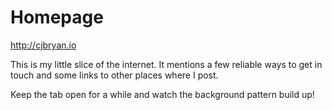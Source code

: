 # Homepage 

http://cjbryan.io

This is my little slice of the internet.
It mentions a few reliable ways to get in touch and some links to other places where I post.

Keep the tab open for a while and watch the background pattern build up!
